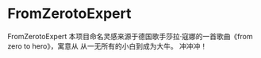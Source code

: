 # FromZerotoExpert
FromZerotoExpert 本项目命名灵感来源于德国歌手莎拉·寇娜的一首歌曲《from zero to hero》，寓意从 从一无所有的小白到成为大牛。
冲冲冲！
